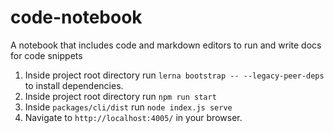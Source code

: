 # code-notebook
A notebook that includes code and markdown editors to run and write docs for code snippets  

1. Inside project root directory run `lerna bootstrap -- --legacy-peer-deps` to install dependencies.
2. Inside project root directory run `npm run start`
3. Inside `packages/cli/dist` run `node index.js serve`
4. Navigate to `http://localhost:4005/` in your browser.
